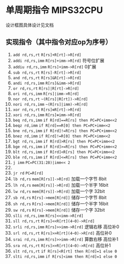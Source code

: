 # 单周期指令 MIPS32CPU
设计框图具体设计见文档
## 实现指令（其中指令对应op为序号）

1. `add rd,rs,rt` `R[rs]+R[rt]->R[rd]`
2. `addi rd,rs,imm` `R[rs]+imm->R[rd]` 符号位扩展
3. `addiu rd,rs,imm` `R[rs]+imm->R[rd]` 0扩展
4. `sub rd,rs,rt` `R[rs]-R[rt]->R[rd]`
5. `and rd,rs,rt` `R[rs]&R[rt]->R[rd]`
6. `andi rd,rs,imm` `R[rs]&imm->R[rd]` 
7. `or rd,rs,rt` `R[rs]|R[rt]->R[rd]`
8. `ori rd,rs,imm` `R[rs]|imm->R[rd]` 
9. `nor rd,rs,rt` `~(R[rs]|R[rt])->R[rd]`
10. `nori rd,rs,imm` `~(R[rs]|imm)->R[rd]` 
11. `xor rd,rs,rt` `R[rs]⊕R[rt]->R[rd]`
12. `xori rd,rs,imm` `R[rs]⊕imm->R[rd]` 
13. `beq rd,rs,imm` `if R[rd]==R[rs] then PC=PC+imm<<2` 
14. `beqz rd,imm` `if R[rd]==R[0] then PC=PC+imm<<2` 
15. `bne rd,rs,imm` `if R[rd]!=R[rs] then PC=PC+imm<<2` 
16. `bnez rd,imm` `if R[rd]!=R[0] then PC=PC+imm<<2` 
17. `bgt rd,rs,imm` `if R[rd]>R[rs] then PC=PC+imm<<2` 
18. `bge rd,rs,imm` `if R[rd]>=R[rs] then PC=PC+imm<<2` 
19. `blt rd,rs,imm` `if R[rd]<R[rs] then PC=PC+imm<<2` 
20. `ble rd,rs,imm` `if R[rd]<=R[rs] then PC=PC+imm<<2` 
21. `j imm` `PC=PC(31:28)|imm<< 2` 
22. 
23. `jr rd` `PC=R[rd]`
24. `lb rd,rs` `mem[R[rs]]->R[rd]` 加载一个字节 8bit
25. `lh rd,rs` `mem[R[rs]]->R[rd]` 加载一个半字 16bit
26. `lw rd,rs` `mem[R[rs]]->R[rd]` 加载一个字 32bit
27. `sb rd,rs` `R[rs]->mem[R[rd]]` 储存一个字节 8bit
28. `sh rd,rs` `R[rs]->mem[R[rd]]` 储存一个半字 16bit
29. `sw rd,rs` `R[rs]->mem[R[rd]]` 储存一个字 32bit
30. `slli rd,rs,imm` `R[rs]<<imm->R[rd]`
31. `sll rd,rs,rt` `R[rs]<<R[rt](4~0)->R[rd]`
32. `srli rd,rs,imm` `R[rs]>>imm->R[rd]` 逻辑右移 高位补0
33. `srl rd,rs,rt` `R[rs]>>R[rt](4~0)->R[rd]` 高位补0
34. `srai rd,rs,imm` `R[rs]>>imm->R[rd]` 算数右移 高位补1
35. `sra rd,rs,rt` `R[rs]>>R[rt](4~0)->R[rd]` 高位补1
36. `slt rd,rs,rt` `if R[rs]<R[rt] then R[rd]=1 else 0` 
37. `slti rd,rs,imm` `if R[rs]<imm then R[rd]=1 else 0` 
